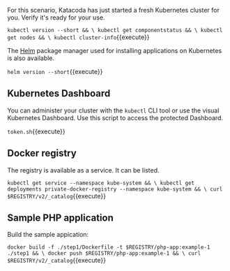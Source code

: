 For this scenario, Katacoda has just started a fresh Kubernetes cluster for you. Verify it's ready for your use.

`kubectl version --short && \
kubectl get componentstatus && \
kubectl get nodes && \
kubectl cluster-info`{{execute}}

The [Helm](https://helm.sh/) package manager used for installing applications on Kubernetes is also available.

`helm version --short`{{execute}}

## Kubernetes Dashboard ##

You can administer your cluster with the `kubectl` CLI tool or use the visual Kubernetes Dashboard. Use this script to access the protected Dashboard.

`token.sh`{{execute}}

## Docker registry ##

The registry is available as a service. It can be listed.

`kubectl get service --namespace kube-system && \
kubectl get deployments private-docker-registry --namespace kube-system && \
curl $REGISTRY/v2/_catalog`{{execute}}

## Sample PHP application ##

Build the sample appication:

`docker build -f ./step1/Dockerfile -t $REGISTRY/php-app:example-1 ./step1 && \
docker push $REGISTRY/php-app:example-1 && \
curl $REGISTRY/v2/_catalog`{{execute}}

